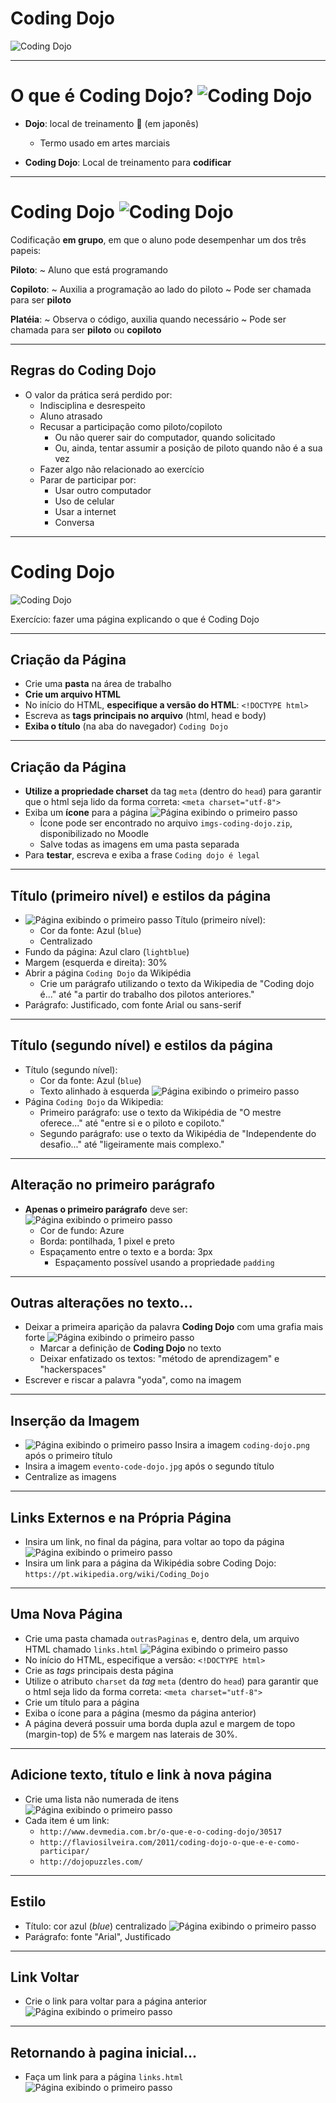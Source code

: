 # Coding Dojo


![Coding Dojo](../../images/coding-dojo.png)


---
# O que é Coding Dojo? ![Coding Dojo](../../images/coding-dojo.png)<!-- {.push-left style="height: 100px;"} -->

- **Dojo**: local de treinamento :japanese_castle: (em japonês)
  - Termo usado em artes marciais

- **Coding Dojo**: Local de treinamento para **codificar**
---
# Coding Dojo ![Coding Dojo](../../images/coding-dojo.png)<!-- {.push-left style="height: 100px;"} -->
Codificação **em grupo**, em que o aluno pode desempenhar um dos três papeis:

**Piloto**:
  ~ Aluno que está programando

**Copiloto**:
  ~ Auxilia a programação ao lado do piloto
  ~ Pode ser chamada para ser **piloto**

**Platéia**:
  ~ Observa o código, auxilia quando necessário
  ~ Pode ser chamada para ser **piloto** ou **copiloto**

---
## Regras do Coding Dojo

- O valor da prática será perdido por:
  - Indisciplina e desrespeito
  - Aluno atrasado
  - Recusar a participação como piloto/copiloto
    - Ou não querer sair do computador, quando solicitado
    - Ou, ainda, tentar assumir a posição de piloto quando não é a sua vez
  - Fazer algo não relacionado ao exercício
  - Parar de participar por:
    - Usar outro computador
    - Uso de celular
    - Usar a internet
    - Conversa

---
# Coding Dojo


![Coding Dojo](../../images/coding-dojo.png)

Exercício: fazer uma página explicando o que é Coding Dojo

---
## Criação da Página


- Crie uma **pasta** na área de trabalho
- **Crie um arquivo HTML**
- No início do HTML, **especifique a versão do HTML**: `<!DOCTYPE html>`
- Escreva as **tags principais no arquivo** (html, head  e body)
- **Exiba o título** (na aba do navegador) `Coding Dojo`

---
## Criação da Página



- **Utilize a propriedade charset** da tag `meta` (dentro do `head`) para garantir que o html seja lido da forma correta:
`<meta charset="utf-8">`
- Exiba um **ícone** para a página
![Página exibindo o primeiro passo](../../images/coding_dojo_1_passos/passo1.png) <!-- {.push-right style="height: 200px;"} -->
  - Ícone pode ser encontrado no arquivo `imgs-coding-dojo.zip`, disponibilizado no Moodle
  - Salve todas as imagens em uma pasta separada
- Para **testar**, escreva e exiba a frase `Coding dojo é legal`

---
## Título (primeiro nível) e estilos da página


- ![Página exibindo o primeiro passo](../../images/coding_dojo_1_passos/passo2.png) <!-- {.push-right style="height: 240px;"} -->
  Título (primeiro nível):
	- Cor da fonte: Azul (`blue`)
	- Centralizado
- Fundo da página: Azul claro (`lightblue`)
- Margem (esquerda e direita): 30%
- Abrir a página `Coding Dojo` da Wikipédia
  - Crie um parágrafo utilizando o texto da Wikipedia de "Coding dojo é..." até "a partir do trabalho dos pilotos anteriores."
- Parágrafo: Justificado, com fonte Arial ou sans-serif

---
## Título (segundo nível) e estilos da página


- Título (segundo nível):
	- Cor da fonte: Azul (`blue`)
	- Texto alinhado à esquerda
  ![Página exibindo o primeiro passo](../../images/coding_dojo_1_passos/passo3.png) <!-- {.push-right style="height: 280px;"} -->
- Página `Coding Dojo` da Wikipedia:
  - Primeiro parágrafo: use o texto da Wikipédia de "O mestre oferece..." até "entre si e o piloto e copiloto."
  - Segundo parágrafo: use o texto da Wikipédia de "Independente do desafio..." até "ligeiramente mais complexo."

---
## Alteração no primeiro parágrafo

- **Apenas o primeiro parágrafo** deve ser:
  ![Página exibindo o primeiro passo](../../images/coding_dojo_1_passos/passo4.png) <!-- {.push-right style="height: 300px;"} -->
  - Cor de fundo: Azure
  - Borda: pontilhada, 1 pixel e preto
  - Espaçamento entre o texto e a borda: 3px
    - Espaçamento possível usando a propriedade `padding`

---
## Outras alterações no texto...

  - Deixar a primeira aparição da palavra **Coding Dojo** com uma grafia mais forte
  ![Página exibindo o primeiro passo](../../images/coding_dojo_1_passos/passo5.png) <!-- {.push-right style="height: 300px;"} -->
	- Marcar a definição de **Coding Dojo** no texto
	- Deixar enfatizado os textos: "método de aprendizagem" e "hackerspaces"
  - Escrever e riscar a palavra "yoda", como na imagem


---
## Inserção da Imagem

- ![Página exibindo o primeiro passo](../../images/coding_dojo_1_passos/passo6.png) <!-- {.push-right style="height: 300px;"} -->
  Insira a imagem `coding-dojo.png` após o primeiro título
- Insira a imagem `evento-code-dojo.jpg` após o segundo título
- Centralize as imagens


---
## Links Externos e na Própria Página

- Insira um link, no final da página, para voltar ao topo da página
![Página exibindo o primeiro passo](../../images/coding_dojo_1_passos/passo7.png) <!-- {.push-right style="height: 400px;"} -->
- Insira um link para a página da Wikipédia sobre Coding Dojo:
  `https://pt.wikipedia.org/wiki/Coding_Dojo`

---
## Uma Nova Página

- Crie uma pasta chamada `outrasPaginas` e, dentro dela, um arquivo HTML
  chamado `links.html`
![Página exibindo o primeiro passo](../../images/coding_dojo_1_passos/passo8.png) <!-- {.push-right style="height: 200px;"} -->
- No início do HTML, especifique a versão: `<!DOCTYPE html>`
- Crie as _tags_ principais desta página
- Utilize o atributo `charset` da _tag_ `meta` (dentro do `head`) para
  garantir que o html seja lido da forma correta: `<meta charset="utf-8">`
- Crie um título para a página
- Exiba o ícone para a página (mesmo da página anterior)
- A página deverá possuir uma borda dupla azul e margem de topo (margin-top) de 5% e margem nas laterais de 30%.

---
## Adicione texto, título e link à nova página

- Crie uma lista não numerada de itens
![Página exibindo o primeiro passo](../../images/coding_dojo_1_passos/passo9.png) <!-- {.push-right style="height: 300px;"} -->
- Cada item é um link:
  - `http://www.devmedia.com.br/o-que-e-o-coding-dojo/30517`
  - `http://flaviosilveira.com/2011/coding-dojo-o-que-e-e-como-participar/`
  - `http://dojopuzzles.com/`

----
## Estilo

- Título: cor azul (_blue_) centralizado
![Página exibindo o primeiro passo](../../images/coding_dojo_1_passos/passo9.png) <!-- {.push-right style="height: 300px;"} -->
- Parágrafo: fonte "Arial", Justificado

---
## Link Voltar

- Crie o link para voltar para a página anterior
  ![Página exibindo o primeiro passo](../../images/coding_dojo_1_passos/passo10.png) <!-- {.push-right style="height: 400px;"} -->

---
## Retornando à pagina inicial...

- Faça um link para a página `links.html`
  ![Página exibindo o primeiro passo](../../images/coding_dojo_1_passos/passo11.png) <!-- {.push-right style="height: 400px;"} -->
